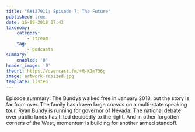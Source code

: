 ```yaml
---
title: "&#127911; Episode 7: The Future"
published: true
date: 16-09-2018 07:43
taxonomy:
    category:
        - stream
    tag:
        - podcasts
summary:
    enabled: '0'
header_image: '0'
theurl: https://overcast.fm/+M-KJm736g
image: artwork-resized.jpg
template: listen
---
```

 
Episode summary: The Bundys walked free in January 2018, but the story is far from over. The family has drawn large crowds on a multi-state speaking tour. Ryan Bundy is running for governor of Nevada. The national debate over public lands has tilted decidedly to the right. And in other forgotten corners of the West, momentum is building for another armed standoff.
